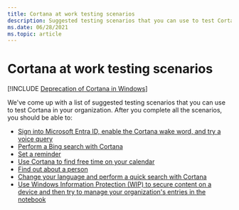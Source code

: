 ```yaml
---
title: Cortana at work testing scenarios
description: Suggested testing scenarios that you can use to test Cortana in your organization.
ms.date: 06/28/2021
ms.topic: article
--- 
```


# Cortana at work testing scenarios 

<!--Using include for Cortana in Windows deprecation -->
[!INCLUDE [Deprecation of Cortana in Windows](./includes/cortana-deprecation.md)] 

We've come up with a list of suggested testing scenarios that you can use to test Cortana in your organization. After you complete all the scenarios, you should be able to: 

- [Sign into Microsoft Entra ID, enable the Cortana wake word, and try a voice query](cortana-at-work-scenario-1.md)
- [Perform a Bing search with Cortana](cortana-at-work-scenario-2.md)
- [Set a reminder](cortana-at-work-scenario-3.md)
- [Use Cortana to find free time on your calendar](cortana-at-work-scenario-4.md)
- [Find out about a person](cortana-at-work-scenario-5.md)
- [Change your language and perform a quick search with Cortana](cortana-at-work-scenario-6.md)
- [Use Windows Information Protection (WIP) to secure content on a device and then try to manage your organization's entries in the notebook](cortana-at-work-scenario-7.md)
